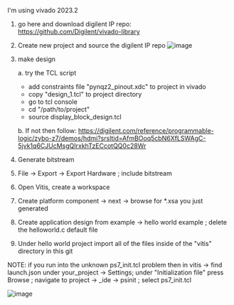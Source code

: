 I'm using vivado 2023.2

1. go here and download digilent IP repo: https://github.com/Digilent/vivado-library
2. Create new project and source the digilent IP repo
   ![image](https://github.com/user-attachments/assets/012bb671-8fa3-4915-bdef-41d72ec3a416)

3. make design

   a. try the TCL script
    - add constraints file "pynqz2_pinout.xdc" to project in vivado
    - copy "design_1.tcl" to project directory
    - go to tcl console
    - cd "/path/to/project"
    - source display_block_design.tcl

   b. If not then follow: https://digilent.com/reference/programmable-logic/zybo-z7/demos/hdmi?srsltid=AfmBOoq5cbN6XfLSWAgC-5jvk1q6CJUcMsgQIrxkhTzECcotQQ0c28Wr

4. Generate bitstream
5. File -> Export -> Export Hardware ; include bitstream
6. Open Vitis, create a workspace
7. Create platform component -> next -> browse for *.xsa you just generated
8. Create application design from example -> hello world example ; delete the helloworld.c default file
9. Under hello world project import all of the files inside of the "vitis" directory in this git


NOTE: if you run into the unknown ps7_init.tcl problem then in vitis -> find launch.json under your_project -> Settings; under "Initialization file" press Browse ; navigate to project -> _ide -> psinit ; select ps7_init.tcl

![image](https://github.com/user-attachments/assets/fe04cd98-214e-40ba-8d45-845de4b0de35)

